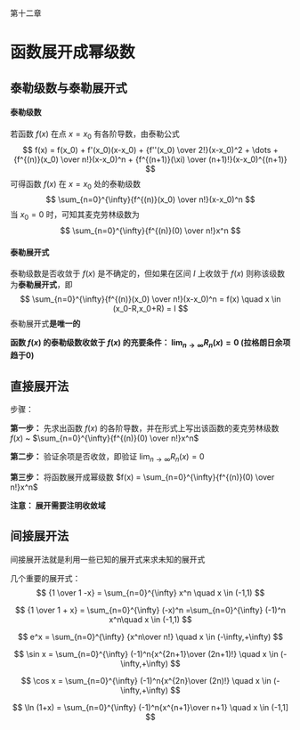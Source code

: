 第十二章

# 函数展开成幂级数



## 泰勒级数与泰勒展开式

#### 泰勒级数

若函数 $f(x)$ 在点 $x = x_0$ 有各阶导数，由泰勒公式
$$
f(x) = f(x_0) + f'(x_0)(x-x_0) + {f''(x_0) \over 2!}(x-x_0)^2 + \dots + {f^{(n)}(x_0) \over n!}(x-x_0)^n + {f^{(n+1)}(\xi) \over (n+1)!}(x-x_0)^{(n+1)}
$$
可得函数 $f(x)$ 在 $x = x_0$ 处的泰勒级数
$$
\sum_{n=0}^{\infty}{f^{(n)}(x_0) \over n!}(x-x_0)^n
$$
当 $x_0 = 0$ 时，可知其麦克劳林级数为
$$
\sum_{n=0}^{\infty}{f^{(n)}(0) \over n!}x^n
$$


#### 泰勒展开式

泰勒级数是否收敛于 $f(x)$ 是不确定的，但如果在区间 $I$ 上收敛于 $f(x)$ 则称该级数为**泰勒展开式**，即
$$
\sum_{n=0}^{\infty}{f^{(n)}(x_0) \over n!}(x-x_0)^n = f(x) \quad x \in (x_0-R,x_0+R) = I
$$
泰勒展开式**是唯一的**

**函数 $f(x)$ 的泰勒级数收敛于 $f(x)$ 的充要条件： $\lim_{n \to \infty} R_n(x) = 0$ (拉格朗日余项趋于0)**



## 直接展开法

步骤：

**第一步：** 先求出函数 $f(x)$ 的各阶导数，并在形式上写出该函数的麦克劳林级数 $f(x)$ ~ $\sum_{n=0}^{\infty}{f^{(n)}(0) \over n!}x^n$

**第二步：** 验证余项是否收敛，即验证 $\lim_{n \to \infty}R_n(x) = 0$

**第三步：** 将函数展开成幂级数 $f(x) = \sum_{n=0}^{\infty}{f^{(n)}(0) \over n!}x^n$

**注意： 展开需要注明收敛域**



## 间接展开法

间接展开法就是利用一些已知的展开式来求未知的展开式

几个重要的展开式：
$$
{1 \over 1 -x} = \sum_{n=0}^{\infty} x^n \quad x \in (-1,1)
$$

$$
{1 \over 1 + x} = \sum_{n=0}^{\infty} (-x)^n =\sum_{n=0}^{\infty} (-1)^n x^n\quad x \in (-1,1)
$$

$$
e^x = \sum_{n=0}^{\infty} {x^n\over n!} \quad x \in (-\infty,+\infty)
$$

$$
\sin x = \sum_{n=0}^{\infty} (-1)^n{x^{2n+1}\over (2n+1)!} \quad x \in (-\infty,+\infty)
$$

$$
\cos x = \sum_{n=0}^{\infty} (-1)^n{x^{2n}\over (2n)!} \quad x \in (-\infty,+\infty)
$$

$$
\ln (1+x) = \sum_{n=0}^{\infty} (-1)^n{x^{n+1}\over n+1} \quad x \in (-1,1]
$$

 